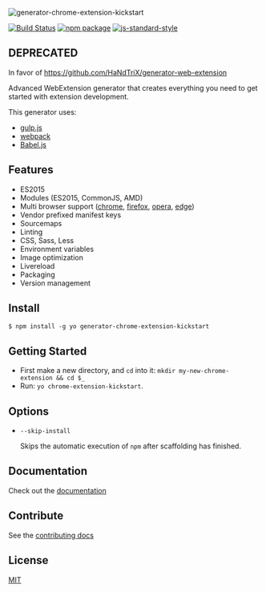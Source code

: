 ![generator-chrome-extension-kickstart](images/chrome-extension-kickstarter-intro.png)

[![Build Status](https://secure.travis-ci.org/HaNdTriX/generator-chrome-extension-kickstart.png?branch=master)](https://travis-ci.org/HaNdTriX/generator-chrome-extension-kickstart) [![npm package](https://badge.fury.io/js/generator-chrome-extension-kickstart.svg)](https://www.npmjs.com/package/generator-chrome-extension-kickstart)
[![js-standard-style](https://img.shields.io/badge/code%20style-standard-green.svg?style=flat-square)](https://github.com/feross/standard)

## DEPRECATED

In favor of https://github.com/HaNdTriX/generator-web-extension

Advanced WebExtension generator that creates everything you need to get started with extension development. 

This generator uses:

* [gulp.js](http://gulpjs.com/)
* [webpack](http://webpack.github.io/docs/)
* [Babel.js](https://babeljs.io/)

## Features

* ES2015
* Modules (ES2015, CommonJS, AMD)
* Multi browser support ([chrome](https://developer.chrome.com/extensions), [firefox](https://wiki.mozilla.org/WebExtensions), [opera](https://dev.opera.com/extensions/), [edge](https://docs.microsoft.com/en-us/microsoft-edge/extensions))
* Vendor prefixed manifest keys
* Sourcemaps
* Linting
* CSS, Sass, Less
* Environment variables
* Image optimization
* Livereload
* Packaging
* Version management

## Install

	$ npm install -g yo generator-chrome-extension-kickstart

## Getting Started

- First make a new directory, and `cd` into it: `mkdir my-new-chrome-extension && cd $_`
- Run: `yo chrome-extension-kickstart`.

## Options

* `--skip-install`

  Skips the automatic execution of `npm` after
  scaffolding has finished.
  
## Documentation

Check out the [documentation](DOCUMENTATION.md)

## Contribute

See the [contributing docs](https://github.com/yeoman/yeoman/blob/master/contributing.md)

## License

[MIT](LICENSE)
